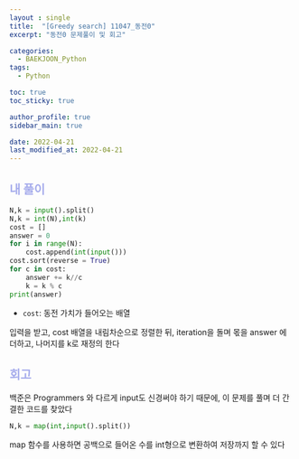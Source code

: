 ```yaml
---
layout : single
title:  "[Greedy search] 11047_동전0"
excerpt: "동전0 문제풀이 및 회고"

categories:
  - BAEKJOON_Python
tags:
  - Python

toc: true
toc_sticky: true

author_profile: true
sidebar_main: true

date: 2022-04-21
last_modified_at: 2022-04-21
---
```


## <span style="color: #a6acec">내 풀이</span>

```python
N,k = input().split()
N,k = int(N),int(k)
cost = []
answer = 0
for i in range(N):
    cost.append(int(input()))
cost.sort(reverse = True)
for c in cost:
    answer += k//c
    k = k % c
print(answer)
```

- `cost`: 동전 가치가 들어오는 배열

입력을 받고, cost 배열을 내림차순으로 정렬한 뒤, iteration을 돌며 몫을 answer 에 더하고, 나머지를 k로 재정의 한다



## <span style="color: #a6acec">회고</span>

백준은 Programmers 와 다르게 input도 신경써야 하기 때문에, 이 문제를 풀며 더 간결한 코드를 찾았다

```python
N,k = map(int,input().split())
```

map 함수를 사용하면 공백으로 들어온 수를 int형으로 변환하여 저장까지 할 수 있다

